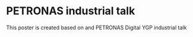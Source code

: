 # PETRONAS industrial talk
  This poster is created based on and PETRONAS Digital YGP industrial talk
